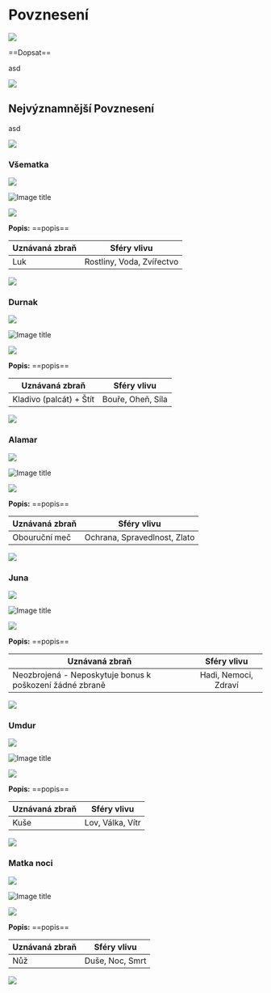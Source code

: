 # Povznesení

<img src="/assets/sep_line.png"/>

==Dopsat==

asd

<img src="/assets/sep_line.png"/>

## Nejvýznamnější Povznesení

asd

<img src="/assets/sep_line.png"/>

### Všematka

<img src="/assets/sep_line.png"/>

![Image title](/assets/gods/Allmother.jpeg)

<img src="/assets/sep_line.png"/>

**Popis:** ==popis==

| Uznávaná zbraň |        Sféry vlivu        |
| -------------- | :-----------------------: |
| Luk            | Rostliny, Voda, Zvířectvo |

<img src="/assets/sep_line.png"/>

### Durnak

<img src="/assets/sep_line.png"/>

![Image title](/assets/gods/Durnak.jpeg)

<img src="/assets/sep_line.png"/>

**Popis:** ==popis==

| Uznávaná zbraň          |    Sféry vlivu    |
| ----------------------- | :---------------: |
| Kladivo (palcát) + Štít | Bouře, Oheň, Síla |

<img src="/assets/sep_line.png"/>

### Alamar

<img src="/assets/sep_line.png"/>

![Image title](/assets/gods/Alamar.jpeg)

<img src="/assets/sep_line.png"/>

**Popis:** ==popis==

| Uznávaná zbraň |         Sféry vlivu          |
| -------------- | :--------------------------: |
| Obouruční meč  | Ochrana, Spravedlnost, Zlato |

<img src="/assets/sep_line.png"/>

### Juna

<img src="/assets/sep_line.png"/>

![Image title](/assets/gods/Evelyn.jpeg)

<img src="/assets/sep_line.png"/>

**Popis:** ==popis==

| Uznávaná zbraň                                           |     Sféry vlivu      |
| -------------------------------------------------------- | :------------------: |
| Neozbrojená - Neposkytuje bonus k poškození žádné zbraně | Hadi, Nemoci, Zdraví |

<img src="/assets/sep_line.png"/>

### Umdur

<img src="/assets/sep_line.png"/>

![Image title](/assets/gods/Um.jpeg)

<img src="/assets/sep_line.png"/>

**Popis:** ==popis==

| Uznávaná zbraň |   Sféry vlivu    |
| -------------- | :--------------: |
| Kuše           | Lov, Válka, Vítr |

<img src="/assets/sep_line.png"/>

### Matka noci

<img src="/assets/sep_line.png"/>

![Image title](/assets/gods/Nekrofos.jpeg)

<img src="/assets/sep_line.png"/>

**Popis:** ==popis==

| Uznávaná zbraň |   Sféry vlivu   |
| -------------- | :-------------: |
| Nůž            | Duše, Noc, Smrt |

<img src="/assets/sep_line.png"/>
